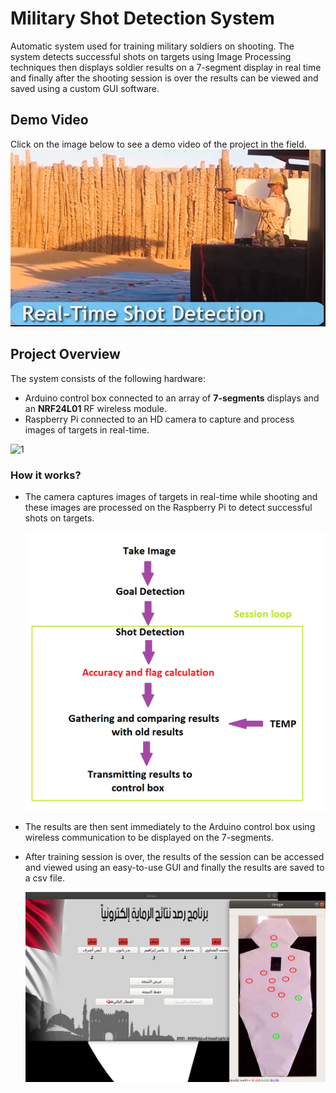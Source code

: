 # Military Shot Detection System
Automatic system used for training military soldiers on shooting. The system detects successful shots on targets using Image Processing techniques then displays soldier results on a 7-segment display in real time and finally after the shooting session is over the results can be viewed and saved using a custom GUI software.

## Demo Video
Click on the image below to see a demo video of the project in the field.
[![0](https://github.com/AbdullahBahi/My-Portfolio/blob/master/Shot%20Detection%20System/0.PNG)](https://www.youtube.com/watch?v=HDt6BvZ4hAg)

## Project Overview 

The system consists of the following hardware:
- Arduino control box connected to an array of **7-segments** displays and an **NRF24L01** RF wireless module.
- Raspberry Pi connected to an HD camera to capture and process images of targets in real-time.

![1](https://github.com/AbdullahBahi/My-Portfolio/blob/master/Shot%20Detection%20System/1.PNG)

### How it works?

- The camera captures images of targets in real-time while shooting and these images are processed on the Raspberry Pi to detect successful shots on targets.   

	![3](https://github.com/AbdullahBahi/My-Portfolio/blob/master/Shot%20Detection%20System/3.PNG)
	
- The results are then sent immediately to the Arduino control box using wireless communication to be displayed on the 7-segments.
- After training session is over, the results of the session can be accessed and viewed using an easy-to-use GUI and finally the results are saved to a csv file.

	![2](https://github.com/AbdullahBahi/My-Portfolio/blob/master/Shot%20Detection%20System/2.PNG)  